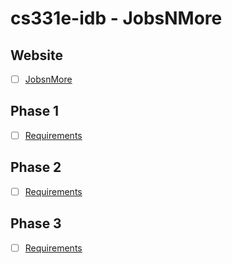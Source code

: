 # cs331e-idb - JobsNMore

## Website
- [ ] [JobsnMore](http://jobsnmore.me/)

## Phase 1
- [ ] [Requirements](https://www.cs.utexas.edu/~fares/cs331es23/CS%20373_files/projects/IDB1.html)


## Phase 2
- [ ] [Requirements](https://www.cs.utexas.edu/~fares/cs331es23/CS%20373_files/projects/IDB2.html)


## Phase 3
- [ ] [Requirements](https://www.cs.utexas.edu/~fares/cs331es23/CS%20373_files/projects/IDB3.html)

